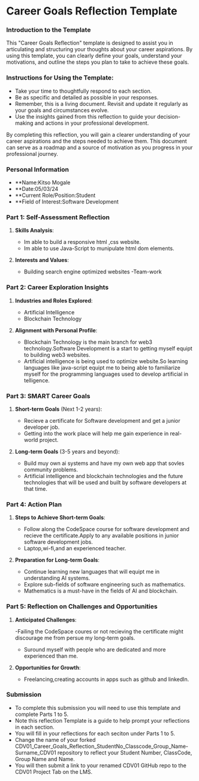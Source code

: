 
# Career Goals Reflection Template

### Introduction to the Template

This "Career Goals Reflection" template is designed to assist you in articulating and structuring your thoughts about your career aspirations. By using this template, you can clearly define your goals, understand your motivations, and outline the steps you plan to take to achieve these goals.

### Instructions for Using the Template:

- Take your time to thoughtfully respond to each section.
- Be as specific and detailed as possible in your responses.
- Remember, this is a living document. Revisit and update it regularly as your goals and circumstances evolve.
- Use the insights gained from this reflection to guide your decision-making and actions in your professional development.

By completing this reflection, you will gain a clearer understanding of your career aspirations and the steps needed to achieve them. This document can serve as a roadmap and a source of motivation as you progress in your professional journey.

### Personal Information

- **Name:Kitso Mogale
- **Date:05/03/24
- **Current Role/Position:Student
- **Field of Interest:Software Development

### Part 1: Self-Assessment Reflection

1. **Skills Analysis**:
    
    - Im able to build a responsive html ,css website.
    - Im able to use Java-Script to munipulate html dom elements.
2. **Interests and Values**:
    
    - Building search engine optimized websites
    -Team-work

### Part 2: Career Exploration Insights

1. **Industries and Roles Explored**:
    
    - Artificial Intelligence
    - Blockchain Technology
    
2. **Alignment with Personal Profile**:
    
    - Blockchain Technology is the main branch for web3 technology.Software Development is a start to getting myself equipt to building web3 websites.
    - Artificial intelligence is being used to optimize website.So learning languages like java-script equipt me to being able to familiarize myself for the programming languages used to develop artificial in telligence.
      

### Part 3: SMART Career Goals

1. **Short-term Goals** (Next 1-2 years):
    
    - Recieve a certificate for Software development and get a junior developer job.
    - Getting into the work place will help me gain experience in real-world project.
2. **Long-term Goals** (3-5 years and beyond):
    
    - Build muy own ai systems and have my own web app that sovles community problems.
    - Artificial intelligence and blockchain technologies and the future technologies that will be used and built by software developers at that time.

### Part 4: Action Plan

1. **Steps to Achieve Short-term Goals**:
    
    - Follow along the CodeSpace course for software development and recieve the certificate.Apply to any available positions in junior software development jobs.
    - Laptop,wi-fi,and an experienced teacher.
2. **Preparation for Long-term Goals**:
    
    - Continue learning new languages that will equipt me in understanding AI systems.
    - Explore sub-fields of software engineering such as mathematics.
    - Mathematics is a must-have in the fields of AI and blockchain.

### Part 5: Reflection on Challenges and Opportunities

1. **Anticipated Challenges**:
    
    -Failing the CodeSpace coures or not recieving the certificate might discourage me from persue my long-term goals.
    - Suround myself with people who are dedicated and more experienced than me.
2. **Opportunities for Growth**:
    
    - Freelancing,creating accounts in apps such as github and linkedIn.

### Submission

- To complete this submission you will need to use this template and complete Parts 1 to 5.
- Note this reflection Template is a guide to help prompt your reflections in each section.
- You will fill in your reflections for each seciton under Parts 1 to 5.
- Change the name of your forked CDV01_Career_Goals_Reflection_StudentNo_Classcode_Group_Name-Surname_CDV01 repository to reflect your Student Number, ClassCode, Group Name and Name.
- You will then submit a link to your renamed CDV01 GitHub repo to the CDV01 Project Tab on the LMS.


